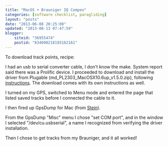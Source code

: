 ```yaml
---
title: "MacOS + Brauniger IQ Compeo"
categories: [software checklist, paragliding]
layout: "posts"
date: "2013-06-08 20:25:00"
updated: "2013-08-13 07:47:59"
blogger:
    siteid: "36955474"
    postid: "834098218193162161"
---
```


To download track points, recipe:

I had an usb to serial converter cable, I don't know the make. System report said there was a Prolific device. I proceeded to download and install the driver from Plugable&nbsp;(md_PL2303_MacOSX10.6up_v1.5.0.zip), following <a href="http://plugable.com/2011/07/12/installing-a-usb-serial-adapter-on-mac-os-x">instructions</a>. The download comes with its own instructions as well.

I turned on my GPS, switched to Menu mode and entered the page that listed saved tracks before I connected the cable to it.

I then fired up GpsDump for Mac (from <a href="http://www.gethome.no/stein.sorensen/">Stein</a>).

From the&nbsp;GpsDump&nbsp;"Misc" menu I chose "set COM port", and in the window I selected "/dev/cu.usbserial", a name I recognized from verifying the driver installation.

Then I chose to get tracks from my Brauniger, and it all worked!
